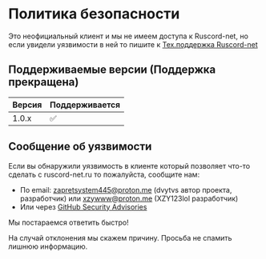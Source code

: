 # Политика безопасности

Это неофициальный клиент и мы не имеем доступа к Ruscord-net, но если увидели уязвимости в ней то пишите к [Тех.поддержка Ruscord-net](support@ruscord.net)

## Поддерживаемые версии (Поддержка прекращена)

| Версия | Поддерживается    |
| ------ | ----------------- |              
| 1.0.x  | :white_check_mark:               |

## Сообщение об уязвимости

Если вы обнаружили уязвимость в клиенте который позволяет что-то сделать с ruscord-net.ru то пожалуйста, сообщите нам:

- По email: zapretsystem445@proton.me (dvytvs автор проекта, разработчик) или xzywww@proton.me (XZY123lol разработчик)
- Или через [GitHub Security Advisories](https://github.com/dvytvs/Ruscord-net-Linux/security/advisories)

Мы постараемся ответить быстро!

На случай отклонения мы скажем причину. Просьба не спамить лишнюю информацию.
